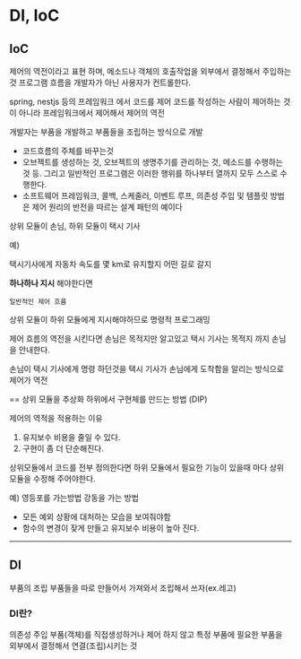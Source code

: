 # DI, IoC

## IoC

제어의 역전이라고 표현 하며, 메소드나 객체의 호출작업을 외부에서 결정해서 주입하는것
프로그램 흐름을 개발자가 아닌 사용자가 컨트롤한다.

spring, nestjs 등의 프레임워크 에서 코드를 제어
코드를 작성하는 사람이 제어하는 것이 아니라 프레임워크에서 제어해서 제어의 역전

개발자는 부품을 개발하고 부품들을 조립하는 방식으로 개발

- 코드흐름의 주체를 바꾸는것
- 오브젝트를 생성하는 것, 오브젝트의 생명주기를 관리하는 것, 메소드를 수행하는 것 등. 그리고 일반적인 프로그램은 이러한 행위를 하나부터 열까지 모두 스스로 수행한다.
- 소프트웨어 프레임워크, 콜백, 스케줄러, 이벤트 루프, 의존성 주입 및 템플릿 방법은 제어 원리의 반전을 따르는 설계 패턴의 예이다

상위 모듈이 손님, 하위 모듈이 택시 기사

예)

택시기사에게 자동차 속도를 몇 km로 유지할지 어떤 길로 갈지

**하나하나 지시** 해야한다면

`일반적인 제어 흐름`

상위 모듈이 하위 모듈에게 지시해야하므로 명령적 프로그래밍

제어 흐름의 역전을 시킨다면 손님은 목적지만 알고있고 택시 기사는 목적지 까지 손님을 안내한다.

손님이 택시 기사에게 명령 하던것을 택시 기사가 손님에게 도착함을 알리는 방식으로 제어가 역전

== 상위 모듈을 추상화 하위에서 구현체를 만드는 방법 (DIP)

제어의 역적을 적용하는 이유

1. 유지보수 비용을 줄일 수 있다.
2. 구현이 좀 더 단순해진다.

상위모듈에서 코드를 전부 정의한다면 하위 모듈에서 필요한 기능이 있을때 마다 상위 모듈을 수정해 주어야한다.

예) 영등포를 가는방법 강동을 가는 방법

- 모든 예외 상황에 대처하는 모습을 보여줘야함
- 함수의 변경이 잦게 만들고 유지보수 비용이 높아 진다.

---

## DI

부품의 조립
부품들을 따로 만들어서 가져와서 조립해서 쓰자(ex.레고)

### DI란?

의존성 주입
부품(객체)를 직접생성하거나 제어 하지 않고
특정 부품에 필요한 부품을 외부에서 결정해서 연결(조립)시키는 것
